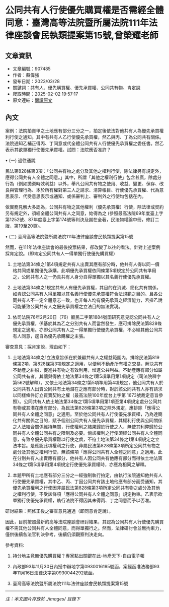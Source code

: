 # 公同共有人行使優先購買權是否需經全體同意：臺灣高等法院暨所屬法院111年法律座談會民執類提案第15號,曾榮耀老師

## 文章資訊
- 文章編號：907485
- 作者：蘇偉強
- 發布日期：2023/03/28
- 關鍵詞：共有人、優先購買權、優先承買權、公同共有物、肯定說
- 爬取時間：2025-02-02 19:57:17
- 原文連結：[閱讀原文](https://real-estate.get.com.tw/Columns/detail.aspx?no=907485)

## 內文
案例：法院拍賣甲之土地應有部分三分之一，拍定後依法對他共有人為優先承買權利行使之通知。其中有共有人乙行使優先承買權，然乙與丙、丁為公同共有關係。法院通知乙補正得丙、丁同意或代全體公同共有人行使優先承買權之委任書。然乙表示其欲單獨行使優先承買權。試問：法院應否准許？

• (一) 過往通說

民法第828條第3項：「公同共有物之處分及其他之權利行使，除法律另有規定外，應得公同共有人全體之同意。」其中，所謂「其他之權利行使」包含甚廣，除處分行為（例如拋棄時效利益）以外，舉凡公同共有物之使用、收益、變更、保存、改良與管理行為、本於所有權對第三人之請求、清算帳目、行使優先承買權、代為意思表示、代受意思表示或通知、或係審判上、審判外之行使均包括在內。

依實務見解大多認為，公同共有物之其他權利（優先承買權）行使，除法律或契約另有規定外，須經全體公同共有人之同意，始得為之 (參照最高法院69年度臺上字第1252號、87年度臺上字第174號等判決及謝在全著，民法物權論中冊，修訂二版，第19至20頁)。

• (二) 臺灣高等法院暨所屬法院111年法律座談會民執類提案第15號

然而，在111年法律座談會的最後投票結果，卻改變了以往的看法。針對上述案例採肯定說。（即肯定公同共有人一得單獨行使優先購買權）

1. 土地法第34條之1第4項規定共有人出賣其應有部分時，他共有人得以同一價格共同或單獨優先承購，此項優先承買權依同條第5項規定於公同共有準用之，公同共有人之一仍具共有人身分自得單獨以其名義行使優先承買權。

2. 土地法第34條之1規定共有人有優先承買權，其目的在消滅、簡化共有關係，如肯認公同共有人得單獨以其名義行使優先承買權符合法規範之目的。且各公同共有人不一定全體意志一致，也非每人均有優先承買之經濟能力，若採乙說可能肇致公同共有人之優先承買權之立法目的無法實現。

3. 依司法院76年2月20日（76）廳民二字第1884號函研究意見認公同共有人之優先承買權，係基於其為乙之分別共有人而當然發生，應可排除民法第828條規定之適用。亦即公同共有人之一得單獨行使優先承買權，不必經其他公同共有人同意，逕自為優先承購權之主張。

審查意見：採肯定說，理由如下：

1. 土地法第34條之1立法意旨係在於兼顧共有人之權益範圍內，排除民法第819條第2項、第828條第3項規定之適用，以便利不動產所有權之交易，解決共有不動產之糾紛，促進共有物之有效利用，增進公共利益。不動產應有部分如屬公同共有者，其讓與得依土地法第34條之1第5項準用第1項規定（司法院釋字第562號解釋）。又依土地法第34條之1第5項準用第4項規定，他公同共有人於公同共有人出賣公同共有土地潛在之應有部分時，對於該公同共有人亦有請求以同樣條件訂立買賣契約之權（最高法院100年度台上字第 1673號裁定意旨參照）。公同共有人依土地法第34條之1第5項準用第1項至第4項規定處分公同共有物或其潛在應有部分，為民法第828條第3項之除外規定，應排除「應得公同共有人全體之同意」之適用。至於他公同共有人行使優先承買權，乃為達簡化共有關係之目的，賦予個別公同共有人優先承買權，其權利行使與公同關係之人法結合關係維持無關，行使權利之結果歸於行使之人，無使其利弊歸於公同共有人全體公同共有之限制及必要。倘該權利之行使須經公同共有人全體同意，有致令優先承買權難以行使之虞，不符土地法第34條之1第4項規定之立法本旨。是應認此項權利之行使，非屬民法第828條第3項所定公同共有物之處分及其他之權利行使，無該條項「應得公同共有人全體之同意」之適用。此在分別共有人出賣應有部分，他共有人因公同共有他應有部分而得依土地法第34條之1第5項準用第4項規定行使優先承買權時，亦應為相同之解釋。

2. 本題甲所有土地應有部分三分之一經強制執行拍定，由執行法院通知他共有人行使優先承買權，其中乙、丙、丁因公同共有該土地他應有部分而受通知，其優先承買權利之行使因非屬民法第828條第3項所定公同共有物之處分及其他之權利行使，不受該條項「應得公同共有人全體之同意」規定拘束。乙表示欲單獨行使優先承買權，執行法院不得因其未得丙、丁之同意而予以否准。

研討結果：照修正後之審查意見通過（即同意肯定說）。

因此，目前按照最新的高等法院座談會研討結果，其認為公同共有人行使優先購買權不需其他公同共有人全體同意，而得單獨行之。然而，法律研討會並無拘束力，僅供後續各法官判決參考，後續仍須觀察判決走向。

參考資料:

1. 持分地主竟無優先購買權？專家點出關鍵在此-地產天下-自由電子報

2. 內政部93年11月30日內授中辦地字第0930016195號函，案經函准法務部93年11月16日法律決字第0930044292號函。

3. 臺灣高等法院暨所屬法院111年法律座談會民執類提案第15號
---
*注：本文圖片存放於 ./images/ 目錄下*
